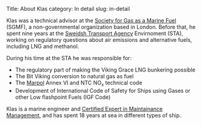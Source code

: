 Title: About Klas
category: In detail
slug: in-detail

Klas was a technical advisor at the [Society for Gas as a Marine Fuel](http://www.sgmf.info/) (SGMF), 
a non-governmental organization based in London. Before that, he spent nine 
years at the [Sweidsh Transport Agency](http://www.transportstyrelsen.se/sv/sjofart/Miljo-och-halsa/) Envirnoment (STA), working on regulatory questions
about air emissions and alternative fuels, including LNG and methanol.
 
During his time at the STA he was responsible for:

* The regulatory part of making the Viking Grace LNG bunkering possible
* The Bit Viking conversion to natural gas as fuel
* The [Marpol](http://www.imo.org/en/About/Conventions/ListOfConventions/Pages/International-Convention-for-the-Prevention-of-Pollution-from-Ships-%28MARPOL%29.aspx) Annex VI and NTC NO<sub>x</sub> technical code 
* Development of International Code of Safety for Ships using Gases or other Low flashpoint Fuels (IGF Code)

Klas is a marine engineer and [Certified Expert in Maintainance Management](http://www.efnms.org/Experts-in-Maintenance-Management/m157l2/EFNMSvzw-European-Experts-in-Maintenance-Management.html), and has spent 18 years at sea in different types of ship.
